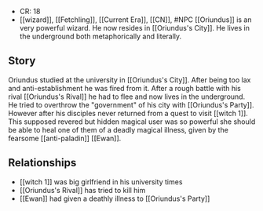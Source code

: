 - CR:  18
- [[wizard]], [[Fetchling]], [[Current Era]], [[CN]], #NPC
[[Oriundus]] is an very powerful wizard. He now resides in [[Oriundus's City]]. He lives in the underground both metaphorically and literally.
## Story
Oriundus studied at the university in [[Oriundus's City]]. After being too lax and anti-establishment he was fired from it.
After a rough battle with his rival [[Oriundus's Rival]] he had to flee and now lives in the underground.
He tried to overthrow the "government" of his city with [[Oriundus's Party]]. However after his disciples never returned from a quest to visit [[witch 1]]. This supposed revered but hidden magical user was so powerful she should be able to heal one of them of a deadly magical illness, given by the fearsome [[anti-paladin]] [[Ewan]].
## Relationships
- [[witch 1]] was big girlfriend in his university times
- [[Oriundus's Rival]] has tried to kill him
- [[Ewan]] had given a deathly illness to [[Oriundus's Party]]